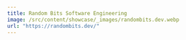 ```yaml
---
title: Random Bits Software Engineering
image: /src/content/showcase/_images/randombits.dev.webp
url: "https://randombits.dev/"
---
```

